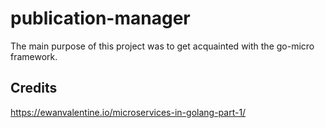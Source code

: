 # publication-manager

The main purpose of this project was to get acquainted with the go-micro framework.

## Credits
https://ewanvalentine.io/microservices-in-golang-part-1/
